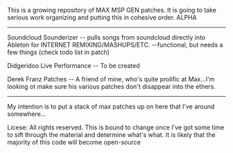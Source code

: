 This is a growing repository of MAX MSP GEN patches.  It is going to take serious work organizing and putting this in cohesive order. ALPHA
****************************************************************************************************************************
Soundcloud Sounderizer -- pulls songs from soundcloud directly into Ableton for INTERNET REMIXING/MASHUPS/ETC. --functional, but needs a few things (check todo list in patch)


Didgeridoo Live Performance -- To be created

Derek Franz Patches -- A friend of mine, who's quite prolific at Max...I'm looking ot make sure his various patches don't disappear into the ethers. 

----
My intention is to put a stack of max patches up on here that I've around somewhere...



Licese:  All rights reserved. This is bound to change once I've got some time to sift through the material and determine what's what. It is likely that the majority of this code will become open-source
